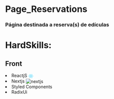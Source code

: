 # Page_Reservations

### Página destinada a reserva(s) de edículas

# HardSkills:
## Front
  <li>ReactjS  <img align="center" alt="React" height="15" width="16" src="https://raw.githubusercontent.com/devicons/devicon/master/icons/react/react-original.svg"></li> 
  <li> Nextjs <img align="center" alt="nextjs" height="15" width="16" src="https://skillicons.dev/icons?i=nextjs" /></li> 
  <li>Styled Components</li>
  <li>RadixUi</li>
